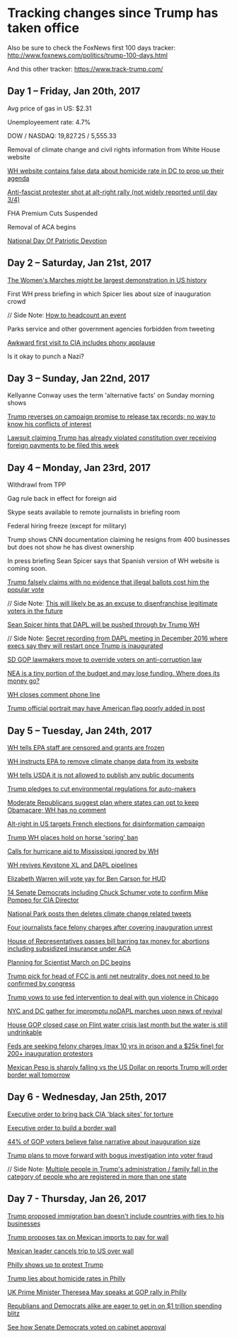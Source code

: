 # Tracking changes since Trump has taken office

Also be sure to check the FoxNews first 100 days tracker: http://www.foxnews.com/politics/trump-100-days.html

And this other tracker: https://www.track-trump.com/

## Day 1 – Friday, Jan 20th, 2017
Avg price of gas in US: $2.31

Unemployeement rate: 4.7%

DOW / NASDAQ: 19,827.25 / 5,555.33

Removal of climate change and civil rights information from White House website

[WH website contains false data about homicide rate in DC to prop up their agenda](https://twitter.com/michaelhayes/status/823649555472404488)

[Anti-fascist protester shot at alt-right rally (not widely reported until day 3/4)](https://www.splcenter.org/hatewatch/2017/01/23/alt-right-event-seattle-devolves-chaos-and-violence-outside-truth-twisting-inside)

FHA Premium Cuts Suspended

Removal of ACA begins

[National Day Of Patriotic Devotion](https://s3.amazonaws.com/public-inspection.federalregister.gov/2017-01798.pdf)

## Day 2 – Saturday, Jan 21st, 2017
[The Women's Marches might be largest demonstration in US history](http://www.vox.com/2017/1/22/14350808/womens-marches-largest-demonstration-us-history-map)

First WH press briefing in which Spicer lies about size of inauguration crowd

// Side Note: [How to headcount an event](https://www.theatlantic.com/technology/archive/2017/01/womens-march-protest-count/514166/)

Parks service and other government agencies forbidden from tweeting

[Awkward first visit to CIA includes phony applause](http://www.thedailybeast.com/cheats/2017/01/23/cbs-trump-brought-cheerers-to-cia-visit.html)

Is it okay to punch a Nazi?

## Day 3 – Sunday, Jan 22nd, 2017
Kellyanne Conway uses the term 'alternative facts' on Sunday morning shows

[Trump reverses on campaign promise to release tax records; no way to know his conflicts of interest](http://www.npr.org/sections/thetwo-way/2017/01/22/511095966/trump-aide-says-he-wont-release-tax-returns-claiming-most-people-dont-care)

[Lawsuit claiming Trump has already violated constitution over receiving foreign payments to be filed this week](https://www.nytimes.com/2017/01/22/us/politics/trump-foreign-payments-constitution-lawsuit.html?_r=0)

## Day 4 – Monday, Jan 23rd, 2017
Withdrawl from TPP

Gag rule back in effect for foreign aid

Skype seats available to remote journalists in briefing room

Federal hiring freeze (except for military)

Trump shows CNN documentation claiming he resigns from 400 businesses but does not show he has divest ownership

In press briefing Sean Spicer says that Spanish version of WH website is coming soon.

[Trump falsely claims with no evidence that illegal ballots cost him the popular vote](https://www.washingtonpost.com/news/post-politics/wp/2017/01/23/at-white-house-trump-tells-congressional-leaders-3-5-million-illegal-ballots-cost-him-the-popular-vote)

// Side Note: [This will likely be as an excuse to disenfranchise legitimate voters in the future](https://twitter.com/ClintSmithIII/status/823998141838098436)

[Sean Spicer hints that DAPL will be pushed through by Trump WH](http://www.independent.co.uk/news/world/americas/donald-trump-press-conference-dakota-access-pipline-sean-spicer-white-house-a7542481.html)

// Side Note: [Secret recording from DAPL meeting in December 2016 where execs say they will restart once Trump is inaugurated](https://twitter.com/ShaunKing/status/823915535301804032)

[SD GOP lawmakers move to override voters on anti-corruption law](https://twitter.com/kylegriffin1/status/823885038324510723)

[NEA is a tiny portion of the budget and may lose funding. Where does its money go?](http://www.neafunded.us/)

[WH closes comment phone line](http://variety.com/2017/digital/news/white-house-switchboard-facebook-messenger-1201967138/)

[Trump official portrait may have American flag poorly added in post](http://www.konbini.com/en/lifestyle/the-white-house-unveils-donald-trumps-official-failed-portrait/)

## Day 5 – Tuesday, Jan 24th, 2017
[WH tells EPA staff are censored and grants are frozen](http://www.huffingtonpost.com/entry/environmental-protection-grants-staff_us_5886825be4b0e3a7356b575f?pon75akll8ei5dn29)

[WH instructs EPA to remove climate change data from its website](http://www.reuters.com/article/us-usa-trump-epa-climatechange-idUSKBN15906G)

[WH tells USDA it is not allowed to publish any public documents](https://www.buzzfeed.com/dinograndoni/trump-usda)

[Trump pledges to cut environmental regulations for auto-makers](https://twitter.com/Reuters/status/823898807519809537)

[Moderate Republicans suggest plan where states can opt to keep Obamacare; WH has no comment](http://www.vox.com/policy-and-politics/2017/1/24/14359094/obamacare-replacement-cassidy-collins)

[Alt-right in US targets French elections for disinformation campaign](https://www.buzzfeed.com/ryanhatesthis/inside-the-private-chat-rooms-trump-supporters-are-using-to)

[Trump WH places hold on horse 'soring' ban](http://www.commercialappeal.com/story/news/local/2017/01/24/trump-administration-places-horse-soring-ban-hold/96968756/)

[Calls for hurricane aid to Mississippi ignored by WH](http://www.nbcnews.com/news/weather/officials-beg-trump-send-help-after-storms-kill-20-across-n711071)

[WH revives Keystone XL and DAPL pipelines](https://www.nytimes.com/2017/01/24/us/politics/keystone-dakota-pipeline-trump.html)

[Elizabeth Warren will vote yay for Ben Carson for HUD](http://thehill.com/regulation/315911-warren-backs-carson-for-hud)

[14 Senate Democrats including Chuck Schumer vote to confirm Mike Pompeo for CIA Director](https://theintercept.com/2017/01/23/14-senate-democrats-fall-in-line-behind-trump-cia-pick-who-left-door-open-to-torture/)

[National Park posts then deletes climate change related tweets](http://www.motherjones.com/politics/2017/01/badlands-national-park-donald-trump-climate)

[Four journalists face felony charges after covering inauguration unrest](https://www.theguardian.com/media/2017/jan/24/journalists-charged-felonies-trump-inauguration-unrest)

[House of Representatives passes bill barring tax money for abortions including subsidized insurance under ACA](http://www.cnn.com/2017/01/24/politics/house-approves-bill-barring-taxpayer-money-for-abortions/index.html)

[Planning for Scientist March on DC begins](https://www.washingtonpost.com/news/speaking-of-science/wp/2017/01/24/are-scientists-going-to-march-on-washington/)

[Trump pick for head of FCC is anti net neutrality, does not need to be confirmed by congress](https://www.wired.com/2017/01/trumps-fcc-pick-signals-end-net-neutrality-efforts/)

[Trump vows to use fed intervention to deal with gun violence in Chicago](http://mobile.reuters.com/article/idUSKBN15907T)

[NYC and DC gather for impromptu noDAPL marches upon news of revival](https://twitter.com/PalomaC_P/status/824058548850225152)

[House GOP closed case on Flint water crisis last month but the water is still undrinkable](https://www.nytimes.com/2017/01/24/us/flint-michigan-water.html)

[Feds are seeking felony charges (max 10 yrs in prison and a $25k fine) for 200+ inauguration protestors](https://thinkprogress.org/federal-prosecutors-slap-felony-charges-on-more-than-200-inauguration-protesters-92e3154a8fd1#.2xc9trze0)

[Mexican Peso is sharply falling vs the US Dollar on reports Trump will order border wall tomorrow](https://twitter.com/SteveKopack/status/824097889798459393)

## Day 6 - Wednesday, Jan 25th, 2017

[Executive order to bring back CIA 'black sites' for torture](http://apps.washingtonpost.com/g/documents/national/read-the-draft-of-the-executive-order-on-cia-black-sites/2288/)

[Executive order to build a border wall](https://www.whitehouse.gov/the-press-office/2017/01/25/executive-order-border-security-and-immigration-enforcement-improvements)

[44% of GOP voters believe false narrative about inauguration size](http://www.nydailynews.com/news/politics/gopers-agree-false-claim-trump-inauguration-attendance-article-1.2955099)

[Trump plans to move forward with bogus investigation into voter fraud](http://nypost.com/2017/01/25/trump-calls-for-major-investigation-into-alleged-voter-fraud/)

// Side Note: [Multiple people in Trump's administration / family fall in the category of people who are registered in more than one state](https://www.washingtonpost.com/news/post-politics/wp/2017/01/26/it-turns-out-trump-son-in-law-jared-kushner-is-also-registered-to-vote-in-two-states/)

## Day 7 - Thursday, Jan 26, 2017

[Trump proposed immigration ban doesn't include countries with ties to his businesses](https://www.bloomberg.com/graphics/2017-trump-immigration-ban-conflict-of-interest)

[Trump proposes tax on Mexican imports to pay for wall](https://www.nytimes.com/2017/01/26/us/politics/mexico-wall-tax-trump.html)

[Mexican leader cancels trip to US over wall](https://www.nytimes.com/2017/01/26/world/mexicos-president-cancels-meeting-with-trump-over-wall.html)

[Philly shows up to protest Trump](https://twitter.com/soit_goes/status/824674853743632386)

[Trump lies about homicide rates in Philly](https://www.washingtonpost.com/news/post-nation/wp/2017/01/26/president-trump-says-homicides-in-philadelphia-are-terribly-increasing-they-are-actually-down/)

[UK Prime Minister Theresea May speaks at GOP rally in Philly](http://www.cnn.com/2017/01/26/politics/theresa-may-republican-retreat-visit-speech/)

[Republians and Democrats alike are eager to get in on $1 trillion spending blitz](https://www.nytimes.com/2017/01/25/us/donald-trump-infrastructure-spending-trillion-dollars-states.html)

[See how Senate Democrats voted on cabinet approval](https://cabinet.bjacobel.com/Democrat)
